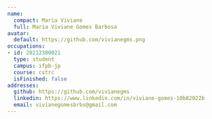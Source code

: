 ```yaml
---
name:
  compact: Maria Viviane
  full: Maria Viviane Gomes Barbosa
avatar:
  default: https://github.com/vivianegms.png
occupations:
- id: 20212380021
  type: student
  campus: ifpb-jp
  course: cstrc
  isFinished: false
addresses:
  github: https://github.com/vivianegms
  linkedin: https://www.linkedin.com/in/viviane-gomes-10b82022b
  email: vivianegomesbrbs@gmail.com
---
```

